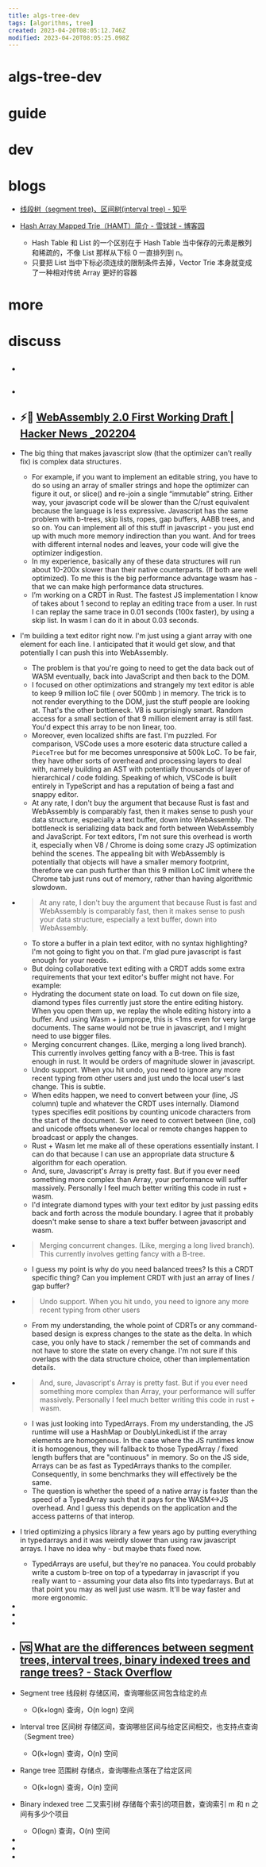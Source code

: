 ```yaml
---
title: algs-tree-dev
tags: [algorithms, tree]
created: 2023-04-20T08:05:12.746Z
modified: 2023-04-20T08:05:25.098Z
---
```


# algs-tree-dev

# guide

# dev

# blogs

- [线段树（segment tree)、区间树(interval tree) - 知乎](https://zhuanlan.zhihu.com/p/105368572)

- [Hash Array Mapped Trie（HAMT）简介 - 雪球球 - 博客园](https://www.cnblogs.com/xueqiuqiu/articles/8648853.html)
  - Hash Table 和 List 的一个区别在于 Hash Table 当中保存的元素是散列和稀疏的，不像 List 那样从下标 0 一直排列到 n。
  - 只要把 List 当中下标必须连续的限制条件去掉，Vector Trie 本身就变成了一种相对传统 Array 更好的容器
# more

# discuss

- ## 

- ## 

- ## ⚡️🤔 [WebAssembly 2.0 First Working Draft | Hacker News _202204](https://news.ycombinator.com/item?id=31086217)
- The big thing that makes javascript slow (that the optimizer can’t really fix) is complex data structures.
  - For example, if you want to implement an editable string, you have to do so using an array of smaller strings and hope the optimizer can figure it out, or slice() and re-join a single “immutable” string. Either way, your javascript code will be slower than the C/rust equivalent because the language is less expressive. Javascript has the same problem with b-trees, skip lists, ropes, gap buffers, AABB trees, and so on. You can implement all of this stuff in javascript - you just end up with much more memory indirection than you want. And for trees with different internal nodes and leaves, your code will give the optimizer indigestion.
  - In my experience, basically any of these data structures will run about 10-200x slower than their native counterparts. (If both are well optimized). To me this is the big performance advantage wasm has - that we can make high performance data structures.
  - I’m working on a CRDT in Rust. The fastest JS implementation I know of takes about 1 second to replay an editing trace from a user. In rust I can replay the same trace in 0.01 seconds (100x faster), by using a skip list. In wasm I can do it in about 0.03 seconds.
- I'm building a text editor right now. I'm just using a giant array with one element for each line. I anticipated that it would get slow, and that potentially I can push this into WebAssembly.
  - The problem is that you're going to need to get the data back out of WASM eventually, back into JavaScript and then back to the DOM.
  - I focused on other optimizations and strangely my text editor is able to keep 9 million loC file ( over 500mb ) in memory. The trick is to not render everything to the DOM, just the stuff people are looking at. That's the other bottleneck. V8 is surprisingly smart. Random access for a small section of that 9 million element array is still fast. You'd expect this array to be non linear, too. 
  - Moreover, even localized shifts are fast. I'm puzzled. For comparison, VSCode uses a more esoteric data structure called a `PieceTree` but for me becomes unresponsive at 500k LoC. To be fair, they have other sorts of overhead and processing layers to deal with, namely building an AST with potentially thousands of layer of hierarchical / code folding. Speaking of which, VSCode is built entirely in TypeScript and has a reputation of being a fast and snappy editor.
  - At any rate, I don't buy the argument that because Rust is fast and WebAssembly is comparably fast, then it makes sense to push your data structure, especially a text buffer, down into WebAssembly. The bottleneck is serializing data back and forth between WebAssembly and JavaScript. For text editors, I'm not sure this overhead is worth it, especially when V8 / Chrome is doing some crazy JS optimization behind the scenes. The appealing bit with WebAssembly is potentially that objects will have a smaller memory footprint, therefore we can push further than this 9 million LoC limit where the Chrome tab just runs out of memory, rather than having algorithmic slowdown.
- > At any rate, I don't buy the argument that because Rust is fast and WebAssembly is comparably fast, then it makes sense to push your data structure, especially a text buffer, down into WebAssembly.
  - To store a buffer in a plain text editor, with no syntax highlighting? I'm not going to fight you on that. I'm glad pure javascript is fast enough for your needs.
  - But doing collaborative text editing with a CRDT adds some extra requirements that your text editor's buffer might not have. For example:
  - Hydrating the document state on load. To cut down on file size, diamond types files currently just store the entire editing history. When you open them up, we replay the whole editing history into a buffer. And using Wasm + jumprope, this is <1ms even for very large documents. The same would not be true in javascript, and I might need to use bigger files.
  - Merging concurrent changes. (Like, merging a long lived branch). This currently involves getting fancy with a B-tree. This is fast enough in rust. It would be orders of magnitude slower in javascript.
  - Undo support. When you hit undo, you need to ignore any more recent typing from other users and just undo the local user's last change. This is subtle.
  - When edits happen, we need to convert between your (line, JS column) tuple and whatever the CRDT uses internally. Diamond types specifies edit positions by counting unicode characters from the start of the document. So we need to convert between (line, col) and unicode offsets whenever local or remote changes happen to broadcast or apply the changes.
  - Rust + Wasm let me make all of these operations essentially instant. I can do that because I can use an appropriate data structure & algorithm for each operation.
  - And, sure, Javascript's Array is pretty fast. But if you ever need something more complex than Array, your performance will suffer massively. Personally I feel much better writing this code in rust + wasm.
  - I'd integrate diamond types with your text editor by just passing edits back and forth across the module boundary. I agree that it probably doesn't make sense to share a text buffer between javascript and wasm.
- > Merging concurrent changes. (Like, merging a long lived branch). This currently involves getting fancy with a B-tree. 
  - I guess my point is why do you need balanced trees? Is this a CRDT specific thing? Can you implement CRDT with just an array of lines / gap buffer?
- > Undo support. When you hit undo, you need to ignore any more recent typing from other users
  - From my understanding, the whole point of CDRTs or any command-based design is express changes to the state as the delta. In which case, you only have to stack / remember the set of commands and not have to store the state on every change. I'm not sure if this overlaps with the data structure choice, other than implementation details.
- > And, sure, Javascript's Array is pretty fast. But if you ever need something more complex than Array, your performance will suffer massively. Personally I feel much better writing this code in rust + wasm.
  - I was just looking into TypedArrays. From my understanding, the JS runtime will use a HashMap or DoublyLinkedList if the array elements are homogenous. In the case where the JS runtimes know it is homogenous, they will fallback to those TypedArray / fixed length buffers that are "continuous" in memory. So on the JS side, Arrays can be as fast as TypedArrays thanks to the compiler. Consequently, in some benchmarks they will effectively be the same.
  - The question is whether the speed of a native array is faster than the speed of a TypedArray such that it pays for the WASM<->JS overhead. And I guess this depends on the application and the access patterns of that interop.
- I tried optimizing a physics library a few years ago by putting everything in typedarrays and it was weirdly slower than using raw javascript arrays. I have no idea why - but maybe thats fixed now.
  - TypedArrays are useful, but they're no panacea. You could probably write a custom b-tree on top of a typedarray in javascript if you really want to - assuming your data also fits into typedarrays. But at that point you may as well just use wasm. It'll be way faster and more ergonomic.

- 
- 
- 

- ## 🆚️ [What are the differences between segment trees, interval trees, binary indexed trees and range trees? - Stack Overflow](https://stackoverflow.com/questions/17466218/what-are-the-differences-between-segment-trees-interval-trees-binary-indexed-t)
- Segment tree 线段树 存储区间，查询哪些区间包含给定的点
  - O(k+logn) 查询，O(n logn) 空间
- Interval tree 区间树 存储区间，查询哪些区间与给定区间相交，也支持点查询（Segment tree）
  - O(k+logn) 查询，O(n) 空间
- Range tree 范围树 存储点，查询哪些点落在了给定区间
  - O(k+logn) 查询，O(n) 空间
- Binary indexed tree 二叉索引树 存储每个索引的项目数，查询索引 m 和 n 之间有多少个项目
  - O(logn) 查询，O(n) 空间

- 
- 
- 
